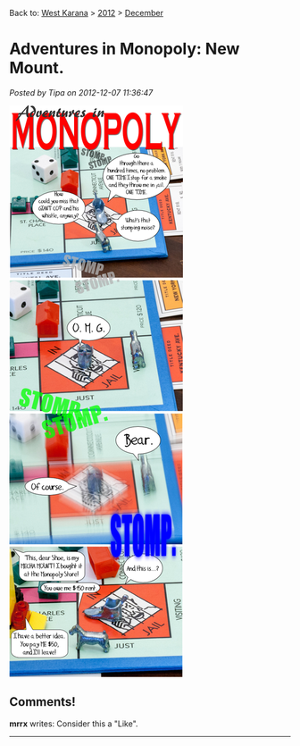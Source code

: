 Back to: [West Karana](/posts/westkarana.md) > [2012](/posts/2012/westkarana.md) > [December](./westkarana.md)
# Adventures in Monopoly: New Mount.

*Posted by Tipa on 2012-12-07 11:36:47*

[![](../../../uploads/2012/12/aim-mount.png "Adventures in Monopoly: A New Mount")](../../../uploads/2012/12/aim-mount.png)
## Comments!

**mrrx** writes: Consider this a "Like".

---

